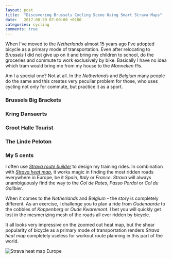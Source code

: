 ```yaml
---
layout: post
title:  "Discovering Brussels Cycling Scene Using Smart Strava Maps"
date:   2017-08-20 07:00:00 +0100
categories: cycling
comments: true
---
```


When I've moved to the *Netherlands* almost 15 years ago I've adopted bicycle as a primary mode of transportation. Even after relocating to *Brussels* I did not give up on it and bring my children to school, do the groceries and commute to work exclusively by bike. Basically I have no idea which tram would bring me from my house to the *Manneken Pis*.

Am I a special one? Not at all. In the *Netherlands* and *Belgium* many people do the same and this creates very peculiar problem for those, who uses cycling not only for commute, but practice it as a sport.

### Brussels Big Brackets


### Kring Dansaerts


### Groot Halle Tourist


### The Linde Peloton


### My 5 cents

I often use [*Strava route builder*](https://www.strava.com/routes) to design my training rides. In combination with [*Strava heat map*](http://labs.strava.com/heatmap/#6/-106.30371/38.89958/blue/bike), it works magic in finding the most ridden roads everywhere in Europe, be it *Spain*, *Italy* or *France*. *Strava* will always unambiguously find the way to the *Col de Rates*, *Passo Pordoi* or *Col du Galibier*.

When it comes to the *Netherlands* and *Belgium* - the story is completely different. As an exercise, I challenge you to plan a ride from *Oudenaarde* to the cobbles of *Koppenberg* or *Oude Kwaremont*. I bet you will quickly get lost in the mesmerizing mesh of the roads all ever ridden by bicycle.

It all looks very impressive on the zoomed out heat map, but the shear popularity of bicycle as a primary mode of transportation renders *Strava heat map* completely useless for workout route planning in this part of the world.

![Strava heat map Europe]({{site_url}}/assets/2017-08-07-Using-Machine-Learning-To-Separate-Workouts-From-Commutes/strava_heat_map_europe.png)

